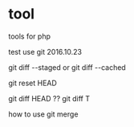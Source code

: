 tool
====

tools for php

 test use git
 2016.10.23 



 git diff --staged or git diff --cached

 git reset HEAD

 git diff HEAD ??
 git diff T

 how to use git merge
